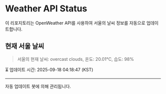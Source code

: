 
# Weather API Status

이 리포지토리는 OpenWeather API를 사용하여 서울의 날씨 정보를 자동으로 업데이트합니다.

## 현재 서울 날씨
> 서울의 현재 날씨: overcast clouds, 온도: 20.01°C, 습도: 98%

⏳ 업데이트 시간: 2025-09-18 04:18:47 (KST)

---
자동 업데이트 봇에 의해 관리됩니다.
